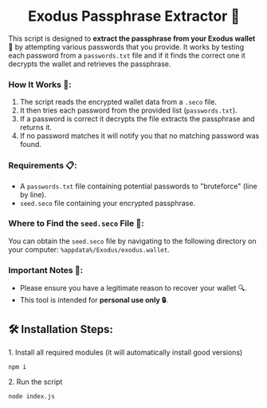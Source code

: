<h1 align="center" id="title">Exodus Passphrase Extractor 🔑</h1>

<p>This script is designed to <strong>extract the passphrase from your Exodus wallet 💼</strong> by attempting various passwords that you provide. It works by testing each password from a <code>passwords.txt</code> file and if it finds the correct one it decrypts the wallet and retrieves the passphrase.</p>

### **How It Works 🤔:**

1.  The script reads the encrypted wallet data from a `.seco` file.
2.  It then tries each password from the provided list (`passwords.txt`).
3.  If a password is correct it decrypts the file extracts the passphrase and returns it.
4.  If no password matches it will notify you that no matching password was found.

  

### **Requirements 📋:**

*   A `passwords.txt` file containing potential passwords to "bruteforce" (line by line).
*   `seed.seco` file containing your encrypted passphrase.

  

### **Where to Find the `seed.seco` File 📂:**

<p>You can obtain the <code>seed.seco</code> file by navigating to the following directory on your computer: <code>%appdata%/Exodus/exodus.wallet</code>.</p>

### **Important Notes 📝:**

*   Please ensure you have a legitimate reason to recover your wallet 🔍.
*   This tool is intended for **personal use only 🔒**.

  

<h2>🛠️ Installation Steps:</h2>

<p>1. Install all required modules (it will automatically install good versions)</p>

```
npm i
```

<p>2. Run the script</p>

```
node index.js
```
